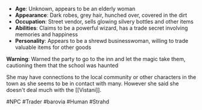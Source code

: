 - **Age**: Unknown, appears to be an elderly woman
- **Appearance**: Dark robes, grey hair, hunched over, covered in the dirt
- **Occupation**: Street vendor, sells glowing silvery bottles and other items
- **Abilities**: Claims to be a powerful wizard, has a trade secret involving memories and happiness
- **Personality**: Appears to be a shrewd businesswoman, willing to trade valuable items for other goods


**Warning**: Warned the party to go to the inn and let the magic take them, cautioning them that the school was haunted

She may have connections to the local community or other characters in the town as she seems to be in contact with many. However she said she doesn't deal much with the [[Vistani]].

#NPC #Trader #barovia  #Human #Strahd